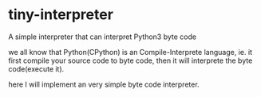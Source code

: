 # tiny-interpreter
A simple interpreter that can interpret Python3 byte code

we all know that Python(CPython) is an Compile-Interprete language, ie. it first compile your source code to byte code,
then it will interprete the byte code(execute it).

here I will implement an very simple byte code interpreter.
